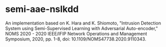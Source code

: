 # semi-aae-nslkdd
An implementation based on 
K. Hara and K. Shiomoto, "Intrusion Detection System using Semi-Supervised Learning with Adversarial Auto-encoder," NOMS 2020 - 2020 IEEE/IFIP Network Operations and Management Symposium, 2020, pp. 1-8, doi: 10.1109/NOMS47738.2020.9110343.
